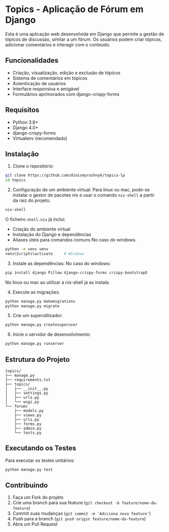 # Topics - Aplicação de Fórum em Django

Esta é uma aplicação web desenvolvida em Django que permite a gestão de tópicos de discussão, similar a um fórum. Os usuários podem criar tópicos, adicionar comentários e interagir com o conteúdo.

## Funcionalidades

- Criação, visualização, edição e exclusão de tópicos
- Sistema de comentários em tópicos
- Autenticação de usuários
- Interface responsiva e amigável
- Formulários aprimorados com django-crispy-forms

## Requisitos

- Python 3.8+
- Django 4.0+
- django-crispy-forms
- Virtualenv (recomendado)

## Instalação

1. Clone o repositório:
```bash
git clone https://github.com/dinismyroshnyk/topics-lp
cd topics
```

2. Configuração de um ambiente virtual:
Para linux ou mac, pode-se instalar o gestor de pacotes nix e usar o comando `nix-shell` a partir da raiz do projeto.
```bash
nix-shell
```
O ficheiro `shell.nix` já inclui:
- Criação do ambiente virtual
- Instalação do Django e dependências
- Aliases úteis para comandos comuns
No caso do windows.
```bash
python -m venv venv
venv\Scripts\activate     # Windows
```

3. Instale as dependências:
No caso do windows:
```bash
pip install django Pillow django-crispy-forms crispy-bootstrap5
```
No linux ou mac ao utilizar a nix-shell já as instala.

4. Execute as migrações:
```bash
python manage.py makemigrations
python manage.py migrate
```

5. Crie um superutilizador:
```bash
python manage.py createsuperuser
```

6. Inicie o servidor de desenvolvimento:
```bash
python manage.py runserver
```

## Estrutura do Projeto

```
topics/
├── manage.py
├── requirements.txt
├── topics/
│   ├── __init__.py
│   ├── settings.py
│   ├── urls.py
│   └── wsgi.py
└── forum/
    ├── models.py
    ├── views.py
    ├── urls.py
    ├── forms.py
    ├── admin.py
    └── tests.py
```

## Executando os Testes

Para executar os testes unitários:

```bash
python manage.py test
```

## Contribuindo

1. Faça um Fork do projeto
2. Crie uma branch para sua feature (`git checkout -b feature/nome-da-feature`)
3. Commit suas mudanças (`git commit -m 'Adiciona nova feature'`)
4. Push para a branch (`git push origin feature/nome-da-feature`)
5. Abra um Pull Request
